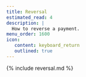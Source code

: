 ```yaml
---
title: Reversal
estimated_read: 4
description: |
  How to reverse a payment.
menu_order: 1600
icon:
   content: keyboard_return
   outlined: true
---
```


{% include reversal.md %}
